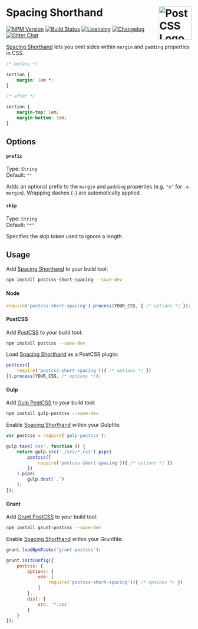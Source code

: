 # Spacing Shorthand <a href="https://github.com/postcss/postcss"><img src="https://postcss.github.io/postcss/logo.svg" alt="PostCSS Logo" width="90" height="90" align="right"></a>

[![NPM Version][npm-img]][npm-url]
[![Build Status][cli-img]][cli-url]
[![Licensing][lic-image]][lic-url]
[![Changelog][log-image]][log-url]
[![Gitter Chat][git-image]][git-url]

[Spacing Shorthand] lets you omit sides within `margin` and `padding` properties in CSS.

```css
/* before */

section {
    margin: 1em *;
}

/* after */

section {
    margin-top: 1em;
    margin-bottom: 1em;
}
```

## Options

#### `prefix`

Type: `String`  
Default: `""`

Adds an optional prefix to the `margin` and `padding` properties (e.g. `"x"` for `-x-margin`). Wrapping dashes (`-`) are automatically applied.

#### `skip`

Type: `String`  
Default: `"*"`

Specifies the skip token used to ignore a length.

## Usage

Add [Spacing Shorthand] to your build tool:

```bash
npm install postcss-short-spacing --save-dev
```

#### Node

```js
require('postcss-short-spacing').process(YOUR_CSS, { /* options */ });
```

#### PostCSS

Add [PostCSS] to your build tool:

```bash
npm install postcss --save-dev
```

Load [Spacing Shorthand] as a PostCSS plugin:

```js
postcss([
	require('postcss-short-spacing')({ /* options */ })
]).process(YOUR_CSS, /* options */);
```

#### Gulp

Add [Gulp PostCSS] to your build tool:

```bash
npm install gulp-postcss --save-dev
```

Enable [Spacing Shorthand] within your Gulpfile:

```js
var postcss = require('gulp-postcss');

gulp.task('css', function () {
	return gulp.src('./src/*.css').pipe(
		postcss([
			require('postcss-short-spacing')({ /* options */ })
		])
	).pipe(
		gulp.dest('.')
	);
});
```

#### Grunt

Add [Grunt PostCSS] to your build tool:

```bash
npm install grunt-postcss --save-dev
```

Enable [Spacing Shorthand] within your Gruntfile:

```js
grunt.loadNpmTasks('grunt-postcss');

grunt.initConfig({
	postcss: {
		options: {
			use: [
				require('postcss-short-spacing')({ /* options */ })
			]
		},
		dist: {
			src: '*.css'
		}
	}
});
```

[npm-url]: https://www.npmjs.com/package/postcss-short-spacing
[npm-img]: https://img.shields.io/npm/v/postcss-short-spacing.svg
[cli-url]: https://travis-ci.org/jonathantneal/postcss-short-spacing
[cli-img]: https://img.shields.io/travis/jonathantneal/postcss-short-spacing.svg
[lic-url]: LICENSE.md
[lic-image]: https://img.shields.io/npm/l/postcss-short-spacing.svg
[log-url]: CHANGELOG.md
[log-image]: https://img.shields.io/badge/changelog-md-blue.svg
[git-url]: https://gitter.im/postcss/postcss
[git-image]: https://img.shields.io/badge/chat-gitter-blue.svg

[Spacing Shorthand]: https://github.com/jonathantneal/postcss-short-spacing
[PostCSS]: https://github.com/postcss/postcss
[Gulp PostCSS]: https://github.com/postcss/gulp-postcss
[Grunt PostCSS]: https://github.com/nDmitry/grunt-postcss
